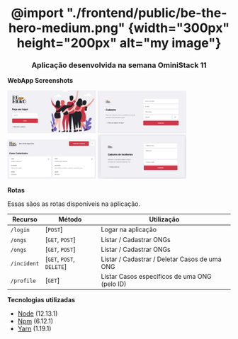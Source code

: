 <h1 align="center">
  <!-- <img alt="be-the-hero" title="BeTheHero" src="./frontend/public/be-the-hero-medium.png" width="200px" /> -->
@import "./frontend/public/be-the-hero-medium.png" {width="300px" height="200px" alt="my image"}
</h1>

<h3 align="center">
  Aplicação desenvolvida na semana OminiStack 11
</h3>

**WebApp Screenshots**

<img src=".github/screenshots/logon.png" alt="be-the-hero" width="200" /> <img src=".github/screenshots/register_ong.png" alt="register-ong" width="200" /> <img src=".github/screenshots/profile.png" alt="profile" width="200" /> <img src=".github/screenshots/new_incident.png" alt="new-incident" width="200" />

**Rotas**

Essas sãos as rotas disponíveis na aplicação.

| Recurso     | Método                    | Utilização                                    |
| ----------- | ------------------------- | --------------------------------------------- |
| `/login`    | [`POST`]                  | Logar na aplicação                            |
| `/ongs`     | [`GET`, `POST`]           | Listar / Cadastrar ONGs                       |
| `/ongs`     | [`GET`, `POST`]           | Listar / Cadastrar ONGs                       |
| `/incident` | [`GET`, `POST`, `DELETE`] | Listar / Cadastrar / Deletar Casos de uma ONG |
| `/profile`  | [`GET`]                   | Listar Casos específicos de uma ONG (pelo ID) |

**Tecnologias utilizadas**

- [Node](https://github.com/albino29/rocketseat-bootcamp/tree/6107a3f0dbd36b410658cdb2946725a0285d481c/node.org) \(12.13.1\)
- [Npm](https://github.com/albino29/rocketseat-bootcamp/tree/6107a3f0dbd36b410658cdb2946725a0285d481c/node.org) \(6.12.1\)
- [Yarn](https://github.com/albino29/rocketseat-bootcamp/tree/6107a3f0dbd36b410658cdb2946725a0285d481c/node.org) \(1.19.1\)
